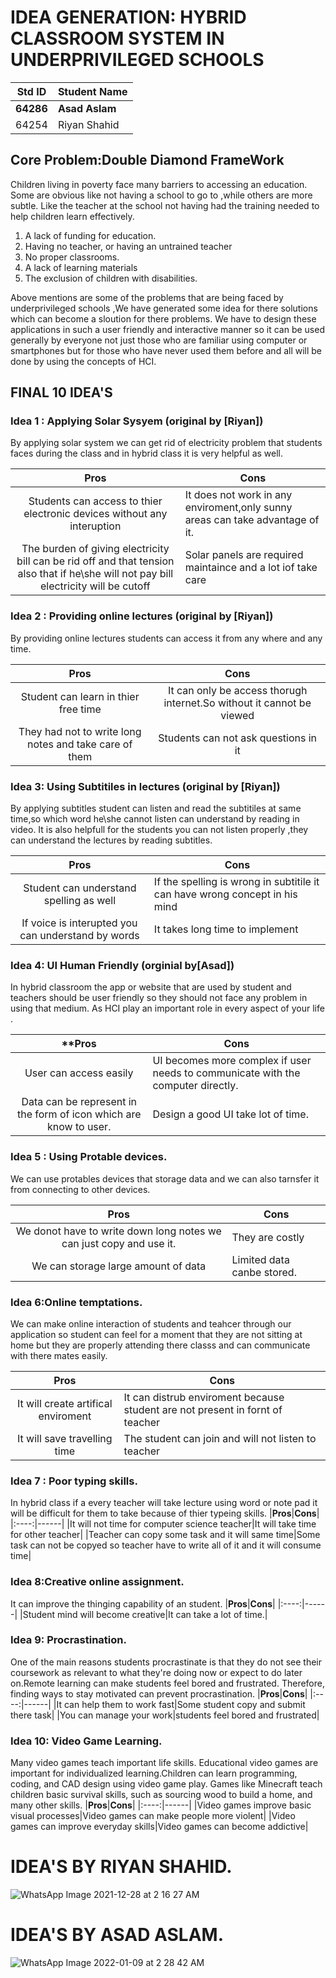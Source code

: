 # IDEA GENERATION: HYBRID CLASSROOM SYSTEM IN UNDERPRIVILEGED SCHOOLS

|Std ID|Student Name|
|:-----:|---------------------|
|**64286**|**Asad Aslam**|
|64254|Riyan Shahid|


## Core Problem:Double Diamond FrameWork

Children living in poverty face many barriers to accessing an education. Some are obvious like not having a school to go to ,while others are more subtle. Like the teacher at the school not having had the training needed to help children learn effectively.

1. A lack of funding for education.
2. Having no teacher, or having an untrained teacher
3. No proper classrooms.
4. A lack of learning materials
5. The exclusion of children with disabilities.

Above mentions are some of the problems that are being faced by underprivileged schools ,We have generated some idea for there solutions which can become a sloution for there problems. We have to design these applications in such a user friendly and interactive manner so it can be used generally by everyone not just those who are familiar using computer or smartphones but for those who have never used them before and all will be done by using the concepts of HCI.

## FINAL 10 IDEA'S

### Idea 1 : Applying Solar Sysyem (original by [Riyan])

By applying solar system we can get rid of electricity problem that students faces during the class and in hybrid class it is very helpful as well.

|**Pros**|**Cons**|
|:-------:|------------|
|Students can access to thier electronic devices without any interuption|It does not work in any enviroment,only sunny areas can take advantage of it.|
|The burden of giving electricity bill can be rid off and that tension also that if he\she will not pay bill electricity will be cutoff|Solar panels are required maintaince and a lot iof take care|


### Idea 2 : Providing online lectures (original by [Riyan])

By providing online lectures students can access it from any where and any time.

|**Pros**|**Cons**|
|:-------:|:----:|
|Student can learn in thier free time|It can only be access thorugh internet.So without it cannot be viewed|
|They had not to write long notes and take care of them|Students can not ask questions in it|

### Idea 3: Using Subtitiles in lectures (original by [Riyan])

By applying subtitles student can listen and read the subtitiles at same time,so which word he\she cannot listen can understand by reading in video.
It is also helpfull for the students you can not listen properly ,they can understand the lectures by reading subtitles.


|**Pros**|**Cons**|
|:-----:|-----|
|Student can understand spelling as well|If the spelling is wrong in subtitile it can have wrong concept in his mind|
|If voice is interupted you can understand by words|It takes long time to implement|

### Idea 4: UI Human Friendly (orginial by[Asad])

In hybrid classroom the app or website that are used by student and teachers should be user friendly so they should not face any problem in using that medium.
As HCI play an important role in every aspect of your life .

|**Pros|**Cons**|
|:----:|---------|
|User can access easily|UI becomes more complex if user needs to communicate with the computer directly.|
|Data can be represent in the form of icon which are know to user.|Design a good UI take lot of time.|


### Idea 5 : Using Protable devices.

We can use protables devices that storage data and we can also tarnsfer it from connecting to other devices.

|**Pros**|**Cons**|
|:----:|------|
|We donot have to write down long notes we can just copy and use it.|They are costly |
|We can storage large amount of data|Limited data canbe stored.|


### Idea 6:Online temptations.

We can make online interaction of students and teahcer through our application so student can feel for a moment that they are not sitting at home but they are properly attending there classs and can communicate with there mates easily.

|**Pros**|**Cons**|
|:----:|------|
|It will create artifical enviroment|It can distrub enviroment because student are not present in fornt of teacher|
|It will save travelling time|The student can join and will not listen to teacher|


### Idea 7 : Poor typing  skills.
In hybrid class if a every teacher will take lecture using word or note pad it will be difficult for them to take because of thier typeing skills.
|**Pros**|**Cons**|
|:----:|------|
|It will not time for computer science teacher|It will take time for other teacher|
|Teacher can copy some task and it will same time|Some task can not be copyed so teacher have to write all of it and it will consume time|

### Idea 8:Creative online assignment.
It can improve the thinging capability of an student.
|**Pros**|**Cons**|
|:----:|------|
|Student mind will become creative|It can take a lot of time.|

### Idea 9: Procrastination.
One of the main reasons students procrastinate is that they do not see their coursework as relevant to what they're doing now or expect to do later on.Remote learning can make students feel bored and frustrated. Therefore, finding ways to stay motivated can prevent procrastination.
|**Pros**|**Cons**|
|:----:|------|
|It can help them to work fast|Some student copy and submit there task|
|You can manage your work|students feel bored and frustrated|

### Idea 10: Video Game Learning.
Many video games teach important life skills. Educational video games are important for individualized learning.Children can learn programming, coding, and CAD design using video game play. Games like Minecraft teach children basic survival skills, such as sourcing wood to build a home, and many other skills.
|**Pros**|**Cons**|
|:----:|------|
|Video games improve basic visual processes|Video games can make people more violent|
|Video games can improve everyday skills|Video games can become addictive|

# IDEA'S BY RIYAN SHAHID.





![WhatsApp Image 2021-12-28 at 2 16 27 AM](https://user-images.githubusercontent.com/65994423/147831842-a53d5c2d-394f-41b3-b638-49998201da38.jpeg)

# IDEA'S BY ASAD ASLAM.
![WhatsApp Image 2022-01-09 at 2 28 42 AM](https://user-images.githubusercontent.com/92552475/148660607-68f6ae2d-ea12-467a-9824-51d917f33183.jpeg)

